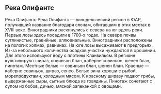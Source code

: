 ## Река Олифантс 

Река Олифантс
Река Олифантс — винодельческий регион в ЮАР, получивший название благодаря слонам, обитавшим в этих местах в XVIII веке. Виноградники раскинулись с севера на юг вдоль реки.
Первые лозы здесь посадили в 1700-х годах. На севере почвы суглинистые, гравийные, аллювиальные. Виноградники расположены на пологих холмах, равнинах. На юге лозы высаживают в предгорьях. Из-за небольшого количества осадков участки нуждаются в орошении. Для этого используют воду с плотины Кланвильям.
В регионе культивируют шираз, совиньон блан, каберне совиньон, шенен блан, пинотаж.
Местные белые — совиньон блан, шенен блан. Красные — каберне совиньон, шираз, сенсо.
Белые вина хороши с рыбой, морепродуктами, холодным мясом. К красному ширазу подают грибы, выдержанные сыры, сытные блюда из говядины. Пинотаж сочетают с супом из бобов, дичью, мясной запеканкой с овощами.
